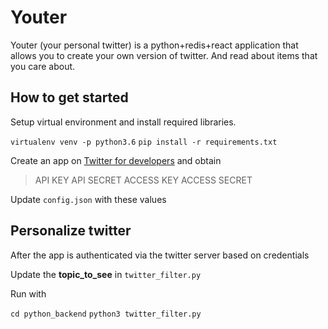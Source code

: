 # Youter
Youter (your personal twitter) is a python+redis+react application that allows you to create your own version of twitter. And read about items that you care about.

## How to get started

Setup virtual environment and install required libraries.

```virtualenv venv -p python3.6```
```pip install -r requirements.txt```

Create an app on [Twitter for developers](https://developer.twitter.com/en/portal/dashboard) and obtain
>API KEY
>API SECRET
>ACCESS KEY
>ACCESS SECRET

Update ```config.json``` with these values

## Personalize twitter

After the app is authenticated via the twitter server based on credentials

Update the **topic_to_see** in ```twitter_filter.py```

Run with

```cd python_backend```
```python3 twitter_filter.py```